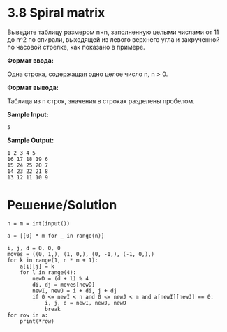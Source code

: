# 3.8 Spiral matrix
Выведите таблицу размером n×n, заполненную целыми числами от 11 до n^2
  по спирали, выходящей из левого верхнего угла и закрученной по часовой стрелке, как показано в примере.

**Формат ввода:**

Одна строка, содержащая одно целое число n, n > 0.

**Формат вывода:**

Таблица из n строк, значения в строках разделены пробелом.

**Sample Input:**
```
5
```
**Sample Output:**
```
1 2 3 4 5
16 17 18 19 6
15 24 25 20 7
14 23 22 21 8
13 12 11 10 9
```
# Решение/Solution

```
n = m = int(input())

a = [[0] * m for _ in range(n)]

i, j, d = 0, 0, 0
moves = ((0, 1,), (1, 0,), (0, -1,), (-1, 0,),)
for k in range(1, n * m + 1):
    a[i][j] = k
    for l in range(4):
        newD = (d + l) % 4
        di, dj = moves[newD]
        newI, newJ = i + di, j + dj
        if 0 <= newI < n and 0 <= newJ < m and a[newI][newJ] == 0:
            i, j, d = newI, newJ, newD
            break
for row in a:
    print(*row)
```
